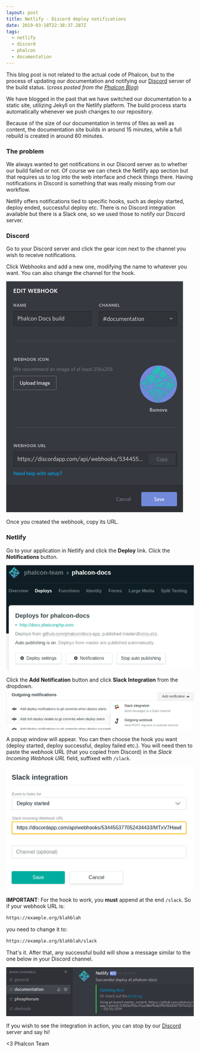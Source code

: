 ```yaml
---
layout: post
title: Netlify - Discord deploy notifications
date: 2019-03-18T22:38:37.287Z
tags:
  - netlify
  - discord
  - phalcon
  - documentation
---
```


This blog post is not related to the actual code of Phalcon, but to the process of updating our documentation and notifying our [Discord](https://phalcon.link/discord) server of the build status. (_cross posted from the [Phalcon Blog](https://blog.phalconphp.com/post/discord-deploy-notifications)_)

We have blogged in the past that we have switched our documentation to a static site, utilizing Jekyll on the Netlify platform. The build process starts automatically whenever we push changes to our repository.

Because of the size of our documentation in terms of files as well as content, the documentation site builds in around 15 minutes, while a full rebuild is created in around 60 minutes.

### The problem
We always wanted to get notifications in our Discord server as to whether our build failed or not. Of course we can check the Netlify app section but that requires us to log into the web interface and check things there. Having notifications in Discord is something that was really missing from our workflow.

Netlify offers notifications tied to specific hooks, such as deploy started, deploy ended, successful deploy etc. There is no Discord integration available but there is a Slack one, so we used those to notify our Discord server.

### Discord
Go to your Discord server and click the gear icon next to the channel you wish to receive notifications. 

Click Webhooks and add a new one, modifying the name to whatever you want. You can also change the channel for the hook.

![Discord Webhook](/assets/files/hook-01.png "Discord Webhook")

Once you created the webhook, copy its URL.

### Netlify
Go to your application in Netlify and click the **Deploy** link. Click the **Notifications** button.

![Notifications in Netlify](/assets/files/notification.png "Notifications in Netlify")

Click the **Add Notification** button and click **Slack Integration** from the dropdown.
![Slack Integration](/assets/files/hook-02.png "Slack Integration")

A popup window will appear. You can then choose the hook you want (deploy started, deploy successful, deploy failed etc.). You will need then to paste the webhook URL (that you copied from Discord) in the _Slack Incoming Webhook URL_ field, suffixed with `/slack`.

![Adding the hook](/assets/files/hook-03.png "Adding the hook")

**IMPORTANT**:  For the hook to work, you **must** append at the end `/slack`. So if your webhook URL is:

```html
https://example.org/blahblah
```
you need to change it to:
```html
https://example.org/blahblah/slack
```

That's it. After that, any successful build will show a message similar to the one below in your Discord channel.

![Successful build on Discord](/assets/files/discord.png "Successful build on Discord")

If you wish to see the integration in action, you can stop by our [Discord](https://phalcon.link/discord) server and say hi!

<3 Phalcon Team

